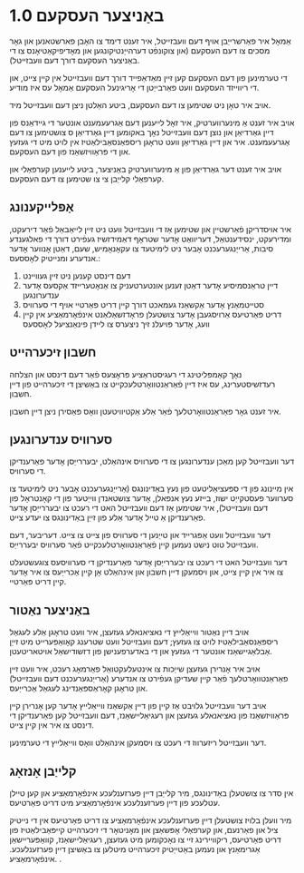 # באַניצער העסקעם 1.0

אַמאָל איר פאַרשרייַבן אויף דעם וועבזייטל, איר זענט דימד צו האָבן פארשטאנען און גאָר מסכים צו דעם העסקעם (און צוקונפֿט דערהייַנטיקונגען און מאָדיפיקאַטיאָנס צו די באַניצער העסקעם דורך דעם וועבזייטל).

די טערמינען פון דעם העסקעם קען זיין מאַדאַפייד דורך דעם וועבזייטל אין קיין צייט, און די ריווייזד העסקעם וועט פאַרבייַטן די אָריגינעל העסקעם אַמאָל עס איז מודיע.

אויב איר טאָן ניט שטימען צו דעם העסקעם, ביטע האַלטן ניצן דעם וועבזייטל מיד.

אויב איר זענט אַ מינערווערטיק, איר זאָל לייענען דעם אַגרעעמענט אונטער די גיידאַנס פון דיין גאַרדיאַן און נוצן דעם וועבזייטל נאָך באקומען דיין גאַרדיאַן ס צושטימען צו דעם אַגרעעמענט. איר און דיין גאַרדיאַן וועט טראָגן ריספּאַנסאַבילאַטיז אין לויט מיט די געזעץ און די פּראַוויזשאַנז פון דעם העסקעם.

אויב איר זענט דער גאַרדיאַן פון אַ מינערווערטיק באַניצער, ביטע לייענען קערפאַלי און קערפאַלי קלייַבן צי צו שטימען צו דעם העסקעם.

## אָפּלייקענונג

איר אויסדריקן פֿאַרשטיין און שטימען אַז די וועבזייטל וועט ניט זיין לייאַבאַל פֿאַר דירעקט, ומדירעקט, ינסידענטאַל, דעריוואַט אָדער שטראָף דאַמידזשיז געפֿירט דורך די פאלגענדע סיבות, אַרייַנגערעכנט אָבער ניט לימיטעד צו עקאָנאָמיש, שעם, דאַטן אָנווער אָדער אנדערע ומנייטיק לאָססעס.:

1. דעם דינסט קענען ניט זיין געוויינט
1. דיין טראַנסמיסיע אָדער דאַטן זענען אונטערטעניק צו אַנאָטערייזד אַקסעס אָדער ענדערונגען
1. סטייטמאַנץ אָדער אַקשאַנז געמאכט דורך קיין דריט פּאַרטיי אויף די סערוויס
1. דריט פּאַרטיעס אַרויסגעבן אָדער צושטעלן פראָדזשאַלאַנט אינפֿאָרמאַציע אין קיין וועג, אָדער פּויעלנ זיך ניצערס צו ליידן פינאַנציעל לאָססעס

## חשבון זיכערהייט

נאָך קאַמפּליטינג די רעגיסטראַציע פּראָצעס פֿאַר דעם דינסט און הצלחה רעדזשיסטערינג, עס איז דיין פֿאַראַנטוואָרטלעכקייט צו באַשיצן די זיכערהייט פון דיין חשבון.

איר זענט גאָר פאַראַנטוואָרטלעך פֿאַר אַלע אַקטיוויטעטן וואָס פּאַסירן ניצן דיין חשבון.

## סערוויס ענדערונגען

דער וועבזייטל קען מאַכן ענדערונגען צו די סערוויס אינהאַלט, יבעררייַסן אָדער פאַרענדיקן די סערוויס.

אין מיינונג פון די ספּעציאַליטעט פון נעץ באַדינונגס (אַרייַנגערעכנט אָבער ניט לימיטעד צו סערווער פעסטקייַט ישוז, בייזע נעץ אנפאלן, אָדער צושטאנדן ווייַטער פון די קאָנטראָל פון דעם וועבזייטל), איר שטימען אַז דעם וועבזייטל האט די רעכט צו יבעררייַסן אָדער פאַרענדיקן אַ טייל אָדער אַלע פון ​​זייַן באַדינונגס צו יעדע צייט.

דער וועבזייטל וועט אַפּגרייד און טייַנען די סערוויס פון צייט צו צייט. דעריבער, דעם וועבזייטל טוט נישט נעמען קיין פֿאַראַנטוואָרטלעכקייט פֿאַר סערוויס יבעררייַס.

דער וועבזייטל האט די רעכט צו יבעררייַסן אָדער פאַרענדיקן די סערוויסעס צוגעשטעלט צו איר אין קיין צייט, און ויסמעקן דיין חשבון און אינהאַלט אָן קיין אַכרייַעס צו איר אָדער קיין דריט פּאַרטיי.

## באַניצער נאַטור

אויב דיין נאַטור ווייאַלייץ די נאציאנאלע געזעצן, איר וועט טראָגן אַלע לעגאַל ריספּאַנסאַבילאַטיז לויט צו געזעץ; דעם וועבזייטל וועט שטרענג קאָואַפּערייט מיט זייַן אַבלאַגיישאַנז אונטער די געזעץ און די באדערפענישן פון דזשודישאַל אויטאריטעטן.

אויב איר אָנרירן געזעצן שייַכות צו אינטעלעקטואַל פאַרמאָג רעכט, איר וועט זיין פאַראַנטוואָרטלעך פֿאַר קיין שעדיקן געפֿירט צו אנדערע (אַרייַנגערעכנט דעם וועבזייטל) און טראָגן קאָראַספּאַנדינג לעגאַל אַכרייַעס.

אויב דער וועבזייטל גלויבט אַז קיין פון דיין אַקשאַנז ווייאַלייץ אָדער קען אָנרירן קיין פּראַוויזשאַנז פון נאציאנאלע געזעצן און רעגיאַליישאַנז, דעם וועבזייטל קען פאַרענדיקן די דינסט צו איר אין קיין צייט.

דער וועבזייטל ריזערווז די רעכט צו ויסמעקן אינהאַלט וואָס ווייאַלייץ די טערמינען.

## קלייַבן אָנזאָג

אין סדר צו צושטעלן באַדינונגס, מיר קלייַבן דיין פערזענלעכע אינפֿאָרמאַציע און קען טיילן עטלעכע פון ​​​​דיין פערזענלעכע אינפֿאָרמאַציע מיט דריט פּאַרטיעס.

מיר וועלן בלויז צושטעלן דיין פערזענלעכע אינפֿאָרמאַציע צו דריט פּאַרטיעס אין די נייטיק ציל און פאַרנעם, און קערפאַלי אָפּשאַצן און מאָניטאָר די זיכערהייט קייפּאַבילאַטיז פון דריט פּאַרטיעס, ריקוויירינג זיי צו נאָכקומען מיט געזעצן, רעגיאַליישאַנז, קוואַפּעריישאַן אַגרימאַנץ און נעמען באַטייַטיק זיכערהייט מיטלען צו באַשיצן דיין פערזענלעכע. אינפֿאָרמאַציע. .
